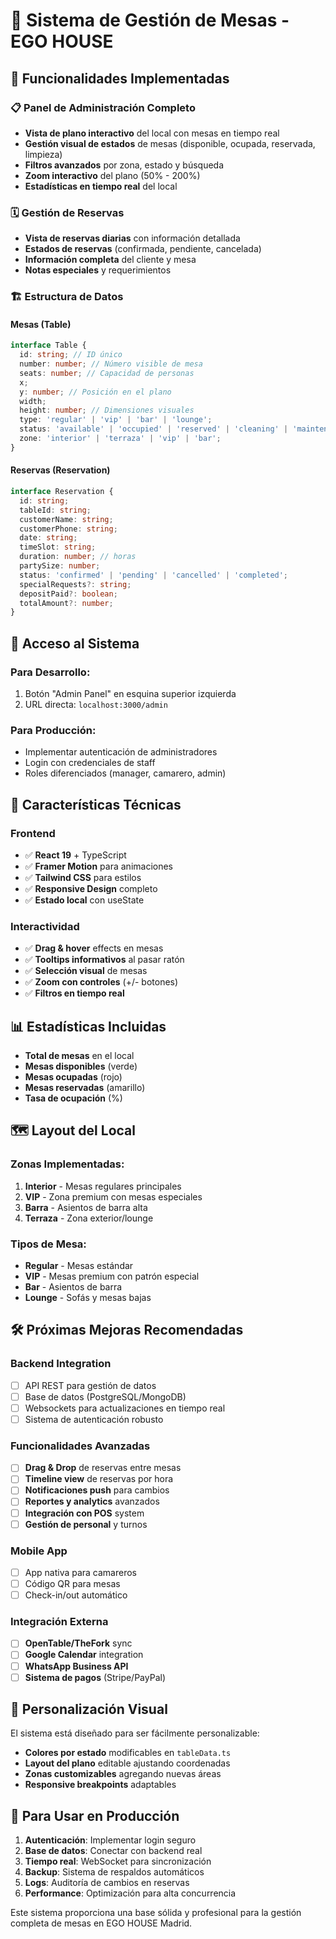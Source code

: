 # 🏢 Sistema de Gestión de Mesas - EGO HOUSE

## 🚀 Funcionalidades Implementadas

### 📋 **Panel de Administración Completo**

- **Vista de plano interactivo** del local con mesas en tiempo real
- **Gestión visual de estados** de mesas (disponible, ocupada, reservada, limpieza)
- **Filtros avanzados** por zona, estado y búsqueda
- **Zoom interactivo** del plano (50% - 200%)
- **Estadísticas en tiempo real** del local

### 🗓️ **Gestión de Reservas**

- **Vista de reservas diarias** con información detallada
- **Estados de reservas** (confirmada, pendiente, cancelada)
- **Información completa** del cliente y mesa
- **Notas especiales** y requerimientos

### 🏗️ **Estructura de Datos**

#### **Mesas (Table)**

```typescript
interface Table {
  id: string; // ID único
  number: number; // Número visible de mesa
  seats: number; // Capacidad de personas
  x;
  y: number; // Posición en el plano
  width;
  height: number; // Dimensiones visuales
  type: 'regular' | 'vip' | 'bar' | 'lounge';
  status: 'available' | 'occupied' | 'reserved' | 'cleaning' | 'maintenance';
  zone: 'interior' | 'terraza' | 'vip' | 'bar';
}
```

#### **Reservas (Reservation)**

```typescript
interface Reservation {
  id: string;
  tableId: string;
  customerName: string;
  customerPhone: string;
  date: string;
  timeSlot: string;
  duration: number; // horas
  partySize: number;
  status: 'confirmed' | 'pending' | 'cancelled' | 'completed';
  specialRequests?: string;
  depositPaid?: boolean;
  totalAmount?: number;
}
```

## 🎯 **Acceso al Sistema**

### **Para Desarrollo:**

1. Botón "Admin Panel" en esquina superior izquierda
2. URL directa: `localhost:3000/admin`

### **Para Producción:**

- Implementar autenticación de administradores
- Login con credenciales de staff
- Roles diferenciados (manager, camarero, admin)

## 🔧 **Características Técnicas**

### **Frontend**

- ✅ **React 19** + TypeScript
- ✅ **Framer Motion** para animaciones
- ✅ **Tailwind CSS** para estilos
- ✅ **Responsive Design** completo
- ✅ **Estado local** con useState

### **Interactividad**

- ✅ **Drag & hover** effects en mesas
- ✅ **Tooltips informativos** al pasar ratón
- ✅ **Selección visual** de mesas
- ✅ **Zoom con controles** (+/- botones)
- ✅ **Filtros en tiempo real**

## 📊 **Estadísticas Incluidas**

- **Total de mesas** en el local
- **Mesas disponibles** (verde)
- **Mesas ocupadas** (rojo)
- **Mesas reservadas** (amarillo)
- **Tasa de ocupación** (%)

## 🗺️ **Layout del Local**

### **Zonas Implementadas:**

1. **Interior** - Mesas regulares principales
2. **VIP** - Zona premium con mesas especiales
3. **Barra** - Asientos de barra alta
4. **Terraza** - Zona exterior/lounge

### **Tipos de Mesa:**

- **Regular** - Mesas estándar
- **VIP** - Mesas premium con patrón especial
- **Bar** - Asientos de barra
- **Lounge** - Sofás y mesas bajas

## 🛠️ **Próximas Mejoras Recomendadas**

### **Backend Integration**

- [ ] API REST para gestión de datos
- [ ] Base de datos (PostgreSQL/MongoDB)
- [ ] Websockets para actualizaciones en tiempo real
- [ ] Sistema de autenticación robusto

### **Funcionalidades Avanzadas**

- [ ] **Drag & Drop** de reservas entre mesas
- [ ] **Timeline view** de reservas por hora
- [ ] **Notificaciones push** para cambios
- [ ] **Reportes y analytics** avanzados
- [ ] **Integración con POS** system
- [ ] **Gestión de personal** y turnos

### **Mobile App**

- [ ] App nativa para camareros
- [ ] Código QR para mesas
- [ ] Check-in/out automático

### **Integración Externa**

- [ ] **OpenTable/TheFork** sync
- [ ] **Google Calendar** integration
- [ ] **WhatsApp Business API**
- [ ] **Sistema de pagos** (Stripe/PayPal)

## 🎨 **Personalización Visual**

El sistema está diseñado para ser fácilmente personalizable:

- **Colores por estado** modificables en `tableData.ts`
- **Layout del plano** editable ajustando coordenadas
- **Zonas customizables** agregando nuevas áreas
- **Responsive breakpoints** adaptables

## 🚀 **Para Usar en Producción**

1. **Autenticación**: Implementar login seguro
2. **Base de datos**: Conectar con backend real
3. **Tiempo real**: WebSocket para sincronización
4. **Backup**: Sistema de respaldos automáticos
5. **Logs**: Auditoría de cambios en reservas
6. **Performance**: Optimización para alta concurrencia

Este sistema proporciona una base sólida y profesional para la gestión completa de mesas en EGO HOUSE Madrid.
